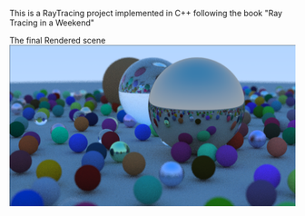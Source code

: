 This is a RayTracing project implemented in C++ following the book "Ray Tracing in a Weekend"

The final Rendered scene
![The final output would be like](Final.png)
